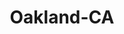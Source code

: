 ---
title: Oakland-CA
slug: oakland-ca
f_state:
- cms/state/california.md
f_locations:
- cms/payday-loan/a-a-jewelry-loan-267.md
- cms/payday-loan/a-a-jewelry-loan-605.md
- cms/payday-loan/advance-america-1255.md
- cms/payday-loan/any-kind-check-cashing-centers-4605.md
- cms/payday-loan/any-kind-check-cashing-centers-4611.md
- cms/payday-loan/c-c-check-cashing-5611.md
- cms/payday-loan/c-c-check-cashing-5614.md
- cms/payday-loan/california-check-cashing-5831.md
- cms/payday-loan/california-check-cashing-5849.md
- cms/payday-loan/california-check-cashing-5850.md
- cms/payday-loan/california-check-cashing-5851.md
- cms/payday-loan/california-check-cashing-5852.md
- cms/payday-loan/california-check-cashing-5917.md
- cms/payday-loan/california-check-cashing-5930.md
- cms/payday-loan/california-check-cashing-5931.md
- cms/payday-loan/california-check-cashing-5932.md
- cms/payday-loan/california-check-cashing-5952.md
- cms/payday-loan/califrnia-check-cashing-stores-5969.md
- cms/payday-loan/check-center-11028.md
- cms/payday-loan/check-center-11037.md
- cms/payday-loan/check-center-11038.md
- cms/payday-loan/checks-etc-14628.md
- cms/payday-loan/cheks-etc-14913.md
- cms/payday-loan/d-l-payment-center-llc-15635.md
- cms/payday-loan/d-l-payment-center-llc-15636.md
- cms/payday-loan/d-l-payment-center-llc-15637.md
- cms/payday-loan/dolex-dollar-express-15981.md
- cms/payday-loan/dollar-16021.md
- cms/payday-loan/draft-point-services-16169.md
- cms/payday-loan/ezpay-payment-centers-17391.md
- cms/payday-loan/fast-cash-17575.md
- cms/payday-loan/footh-ill-check-cashing-18780.md
- cms/payday-loan/in-and-out-checking-cashing-19547.md
- cms/payday-loan/kwickway-pay-20099.md
- cms/payday-loan/la-raza-check-cashing-20213.md
- cms/payday-loan/low-fee-check-cashing-20551.md
- cms/payday-loan/m-f-check-cashing-20576.md
- cms/payday-loan/m-f-check-cashing-20577.md
- cms/payday-loan/m-and-f-check-cashing-servi-20582.md
- cms/payday-loan/monetary-management-of-ca-inc-21042.md
- cms/payday-loan/money-mart-21394.md
- cms/payday-loan/money-mart-21420.md
- cms/payday-loan/money-mart-21421.md
- cms/payday-loan/money-mart-21422.md
- cms/payday-loan/money-mart-21423.md
- cms/payday-loan/money-mart-21424.md
- cms/payday-loan/montana-capital-car-title-loans-22028.md
- cms/payday-loan/nagrom-banking-equipment-22442.md
- cms/payday-loan/otaez-money-services-23356.md
- cms/payday-loan/rpm-lenders-26115.md
- cms/payday-loan/scottys-check-cashing-inc-26241.md
- cms/payday-loan/tnt-check-cashing-27863.md
- cms/payday-loan/tnt-financial-27864.md
- cms/payday-loan/tropicana-27955.md
- cms/payday-loan/tropicana-27956.md
- cms/payday-loan/y-and-s-check-cashing-28943.md
- cms/payday-loan/y-and-s-check-cashing-28944.md
updated-on: '2024-05-30T13:41:28.615Z'
created-on: '2024-05-30T13:41:28.615Z'
published-on: '2024-05-30T13:54:32.469Z'
f_city: Oakland
layout: '[city].html'
tags: city
---